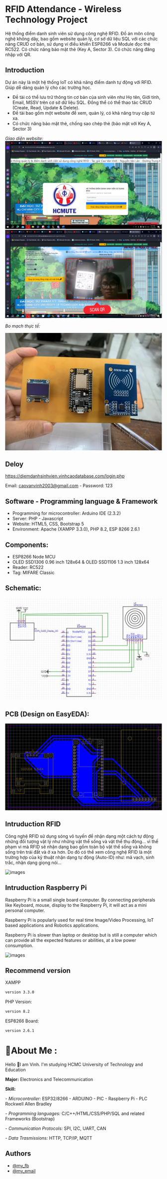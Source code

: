 # RFID Attendance - Wireless Technology Project
Hệ thống điểm danh sinh viên sử dụng công nghệ RFID. Đồ án môn công nghệ không dây, bao gồm website quản lý, cơ sở dữ liệu SQL với các chức năng CRUD cơ bản, sử dụng vi điều khiển ESP8266 và Module đọc thẻ RC522. Có chức năng bảo mật thẻ (Key A, Sector 3). Có chức năng đăng nhập với QR.

## Introduction
Dự án này là một hệ thống IoT có khả năng điểm danh tự động với RFID. Giúp dễ dàng quản lý cho các trường học.
- Đề tài có thể lưu trữ thông tin cơ bản của sinh viên như Họ tên, Giới tính, Email, MSSV trên cơ sở dữ liệu SQL. Đồng thể có thể thao tác CRUD (Create, Read, Update & Delete).
- Đề tài bao gồm một website để xem, quản lý, có khả năng truy cập từ xa.
- Có chức năng bảo mật thẻ, chống sao chép thẻ (bảo mật với Key A, Sector 3)

*Giao diện website:*
![images](https://github.com/VinhCao09/RFIDAttendance_WirelessTechnologyProject/blob/main/images/1.jpg)
![images](https://github.com/VinhCao09/RFIDAttendance_WirelessTechnologyProject/blob/main/images/2.jpg)

*Bo mạch thực tế:*

![images](https://github.com/VinhCao09/RFIDAttendance_WirelessTechnologyProject/blob/main/images/5.jpg)

## Deloy
https://diemdanhsinhvien.vinhcaodatabase.com/login.php

Email: caovanvinh2003@gmail.com - Password: 123

## Software - Programming language & Framework
- Programming for microcontroller: Arduino IDE (2.3.2)
- Server: PHP - Javascript
- Website: HTML5, CSS, Bootstrap 5
- Environment: Apache (XAMPP 3.3.0), PHP 8.2, ESP 8266 2.6.1

## Components:
- ESP8266 Node MCU
- OLED SSD1306 0.96 inch 128x64 & OLED SSD1106 1.3 inch 128x64
- Reader: RC522
- Tag: MIFARE Classic

## Schematic:
![images](https://github.com/VinhCao09/RFIDAttendance_WirelessTechnologyProject/blob/main/images/7.jpg)

## PCB (Design on EasyEDA):
![images](https://github.com/VinhCao09/RFIDAttendance_WirelessTechnologyProject/blob/main/images/6.jpg)

## Intruduction RFID

Công nghệ RFID sử dụng sóng vô tuyến để nhận dạng một cách tự động những đối tượng vật lý như những vật thể sống và vật thể thụ động… vì thế phạm vi mà RFID sẽ nhận dạng bao gồm toàn bộ vật thể sống và không sống trên trái đất và ở xa hơn. Do đó có thể xem công nghệ RFID là một trường hợp của kỹ thuật nhận dạng tự động (Auto-ID) như: mã vạch, sinh trắc, nhận dạng giọng nói…

![images](https://www.electronicwings.com/storage/PlatformSection/TopicContent/296/description/Raspberry%20Pi%203%20hardware(0).png)

## Intruduction Raspberry Pi

Raspberry Pi is a small single board computer. By connecting peripherals like Keyboard, mouse, display to the Raspberry Pi, it will act as a mini personal computer.

Raspberry Pi is popularly used for real time Image/Video Processing, IoT based applications and Robotics applications.

Raspberry Pi is slower than laptop or desktop but is still a computer which can provide all the expected features or abilities, at a low power consumption.

![images](https://www.electronicwings.com/storage/PlatformSection/TopicContent/296/description/Raspberry%20Pi%203%20hardware(0).png)

## Recommend version

XAMPP

```bash
version 3.3.0
```
PHP Version:

```bash
version 8.2
```

ESP8266 Board:
```bash
version 2.6.1
```

# 💫About Me :
Hello 👋I am Vinh. I'm studying HCMC University of Technology and Education

**Major:** Electronics and Telecommunication

**Skill:** 

*- Microcontroller:* ESP32/8266 - ARDUINO - PIC - Raspberry Pi - PLC Rockwell Allen Bradley

*- Programming languages:* C/C++/HTML/CSS/PHP/SQL and
related Frameworks (Bootstrap)

*- Communication Protocols:* SPI, I2C, UART, CAN

*- Data Trasmissions:* HTTP, TCP/IP, MQTT

## Authors

- [@my_fb](https://www.facebook.com/vcao.vn)
- [@my_email](contact@vinhcaodatabase.com)
